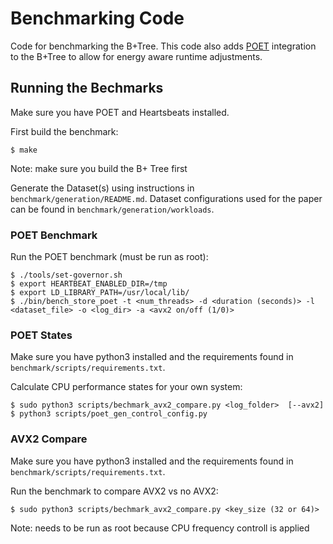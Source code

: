 # Benchmarking Code

Code for benchmarking the B+Tree.
This code also adds [POET](https://people.cs.uchicago.edu/%7Eckimes/poet) integration to the B+Tree to allow for energy aware runtime adjustments.

## Running the Bechmarks

Make sure you have POET and Heartsbeats installed.

First build the benchmark:
```
$ make 
````

Note: make sure you build the B+ Tree first

Generate the Dataset(s) using instructions in `benchmark/generation/README.md`.
Dataset configurations used for the paper can be found in `benchmark/generation/workloads`.

### POET Benchmark

Run the POET benchmark (must be run as root):
```
$ ./tools/set-governor.sh 
$ export HEARTBEAT_ENABLED_DIR=/tmp 
$ export LD_LIBRARY_PATH=/usr/local/lib/ 
$ ./bin/bench_store_poet -t <num_threads> -d <duration (seconds)> -l <dataset_file> -o <log_dir> -a <avx2 on/off (1/0)>
```


### POET States 

Make sure you have python3 installed and the requirements found in `benchmark/scripts/requirements.txt`.

Calculate CPU performance states for your own system:

```
$ sudo python3 scripts/bechmark_avx2_compare.py <log_folder>  [--avx2]
$ python3 scripts/poet_gen_control_config.py
```

### AVX2 Compare

Make sure you have python3 installed and the requirements found in `benchmark/scripts/requirements.txt`.

Run the benchmark to compare AVX2 vs no AVX2:
```
$ sudo python3 scripts/bechmark_avx2_compare.py <key_size (32 or 64)>
```

Note: needs to be run as root because CPU frequency controll is applied

